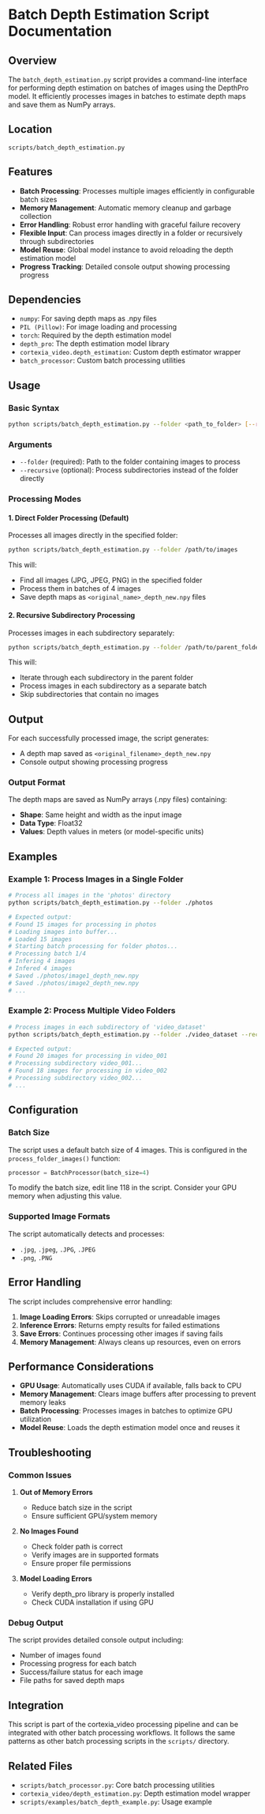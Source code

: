 # Batch Depth Estimation Script Documentation

## Overview

The `batch_depth_estimation.py` script provides a command-line interface for performing depth estimation on batches of images using the DepthPro model. It efficiently processes images in batches to estimate depth maps and save them as NumPy arrays.

## Location

```
scripts/batch_depth_estimation.py
```

## Features

- **Batch Processing**: Processes multiple images efficiently in configurable batch sizes
- **Memory Management**: Automatic memory cleanup and garbage collection
- **Error Handling**: Robust error handling with graceful failure recovery
- **Flexible Input**: Can process images directly in a folder or recursively through subdirectories
- **Model Reuse**: Global model instance to avoid reloading the depth estimation model
- **Progress Tracking**: Detailed console output showing processing progress

## Dependencies

- `numpy`: For saving depth maps as .npy files
- `PIL (Pillow)`: For image loading and processing
- `torch`: Required by the depth estimation model
- `depth_pro`: The depth estimation model library
- `cortexia_video.depth_estimation`: Custom depth estimator wrapper
- `batch_processor`: Custom batch processing utilities

## Usage

### Basic Syntax

```bash
python scripts/batch_depth_estimation.py --folder <path_to_folder> [--recursive]
```

### Arguments

- `--folder` (required): Path to the folder containing images to process
- `--recursive` (optional): Process subdirectories instead of the folder directly

### Processing Modes

#### 1. Direct Folder Processing (Default)

Processes all images directly in the specified folder:

```bash
python scripts/batch_depth_estimation.py --folder /path/to/images
```

This will:
- Find all images (JPG, JPEG, PNG) in the specified folder
- Process them in batches of 4 images
- Save depth maps as `<original_name>_depth_new.npy` files

#### 2. Recursive Subdirectory Processing

Processes images in each subdirectory separately:

```bash
python scripts/batch_depth_estimation.py --folder /path/to/parent_folder --recursive
```

This will:
- Iterate through each subdirectory in the parent folder
- Process images in each subdirectory as a separate batch
- Skip subdirectories that contain no images

## Output

For each successfully processed image, the script generates:
- A depth map saved as `<original_filename>_depth_new.npy`
- Console output showing processing progress

### Output Format

The depth maps are saved as NumPy arrays (.npy files) containing:
- **Shape**: Same height and width as the input image
- **Data Type**: Float32
- **Values**: Depth values in meters (or model-specific units)

## Examples

### Example 1: Process Images in a Single Folder

```bash
# Process all images in the 'photos' directory
python scripts/batch_depth_estimation.py --folder ./photos

# Expected output:
# Found 15 images for processing in photos
# Loading images into buffer...
# Loaded 15 images
# Starting batch processing for folder photos...
# Processing batch 1/4
# Infering 4 images
# Infered 4 images
# Saved ./photos/image1_depth_new.npy
# Saved ./photos/image2_depth_new.npy
# ...
```

### Example 2: Process Multiple Video Folders

```bash
# Process images in each subdirectory of 'video_dataset'
python scripts/batch_depth_estimation.py --folder ./video_dataset --recursive

# Expected output:
# Found 20 images for processing in video_001
# Processing subdirectory video_001...
# Found 18 images for processing in video_002
# Processing subdirectory video_002...
# ...
```

## Configuration

### Batch Size

The script uses a default batch size of 4 images. This is configured in the `process_folder_images()` function:

```python
processor = BatchProcessor(batch_size=4)
```

To modify the batch size, edit line 118 in the script. Consider your GPU memory when adjusting this value.

### Supported Image Formats

The script automatically detects and processes:
- `.jpg`, `.jpeg`, `.JPG`, `.JPEG`
- `.png`, `.PNG`

## Error Handling

The script includes comprehensive error handling:

1. **Image Loading Errors**: Skips corrupted or unreadable images
2. **Inference Errors**: Returns empty results for failed estimations
3. **Save Errors**: Continues processing other images if saving fails
4. **Memory Management**: Always cleans up resources, even on errors

## Performance Considerations

- **GPU Usage**: Automatically uses CUDA if available, falls back to CPU
- **Memory Management**: Clears image buffers after processing to prevent memory leaks
- **Batch Processing**: Processes images in batches to optimize GPU utilization
- **Model Reuse**: Loads the depth estimation model once and reuses it

## Troubleshooting

### Common Issues

1. **Out of Memory Errors**
   - Reduce batch size in the script
   - Ensure sufficient GPU/system memory

2. **No Images Found**
   - Check folder path is correct
   - Verify images are in supported formats
   - Ensure proper file permissions

3. **Model Loading Errors**
   - Verify depth_pro library is properly installed
   - Check CUDA installation if using GPU

### Debug Output

The script provides detailed console output including:
- Number of images found
- Processing progress for each batch
- Success/failure status for each image
- File paths for saved depth maps

## Integration

This script is part of the cortexia_video processing pipeline and can be integrated with other batch processing workflows. It follows the same patterns as other batch processing scripts in the `scripts/` directory.

## Related Files

- `scripts/batch_processor.py`: Core batch processing utilities
- `cortexia_video/depth_estimation.py`: Depth estimation model wrapper
- `scripts/examples/batch_depth_example.py`: Usage example
